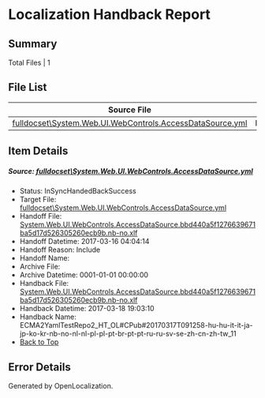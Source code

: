 # <a name='report-top'></a> Localization Handback Report

## Summary
 Total Files | 1

## File List
 Source File | Status | Details 
 ----------- | ------ | ------- 
 [fulldocset\System.Web.UI.WebControls.AccessDataSource.yml](https://github.com/OpenLocalizationTestOrg/ECMA2YamlTestRepo2/blob/9a577bbd8ead778fd4723fbdbce691e69b3b14d4/fulldocset/System.Web.UI.WebControls.AccessDataSource.yml) | InSyncHandedBackSuccess | [Details](#e470de405f4bfc3d982f76f6f49fe2f223f23b7283047)

## Item Details
##### <a name='e470de405f4bfc3d982f76f6f49fe2f223f23b7283047'></a> Source: [fulldocset\System.Web.UI.WebControls.AccessDataSource.yml](https://github.com/OpenLocalizationTestOrg/ECMA2YamlTestRepo2/blob/9a577bbd8ead778fd4723fbdbce691e69b3b14d4/fulldocset/System.Web.UI.WebControls.AccessDataSource.yml)
* Status: InSyncHandedBackSuccess
* Target File: [fulldocset\System.Web.UI.WebControls.AccessDataSource.yml](https://github.com/OpenLocalizationTestOrg/ECMA2YamlTestRepo2.nb-no/blob/aa143ca39e2025296da0dbebad8b981e1732712f/fulldocset/System.Web.UI.WebControls.AccessDataSource.yml)
* Handoff File: [System.Web.UI.WebControls.AccessDataSource.bbd440a5f1276639671ba5d17d526305260ecb9b.nb-no.xlf](https://github.com/OpenLocalizationTestOrg/ECMA2YamlTestRepo2.handoff/blob/2f5335a9d2cbf3a2fc7fbd5189aa208c3b64db52/ol-handoff/OpenLocalizationTestOrg/ECMA2YamlTestRepo2.nb-no/master/fulldocset/System.Web.UI.WebControls.AccessDataSource.bbd440a5f1276639671ba5d17d526305260ecb9b.nb-no.xlf)
* Handoff Datetime: 2017-03-16 04:04:14
* Handoff Reason: Include
* Handoff Name: 
* Archive File: 
* Archive Datetime: 0001-01-01 00:00:00
* Handback File: [System.Web.UI.WebControls.AccessDataSource.bbd440a5f1276639671ba5d17d526305260ecb9b.nb-no.xlf](https://github.com/OpenLocalizationTestOrg/ECMA2YamlTestRepo2.handback/blob/cf012a1234327fa5609c22133ae0302c58c74620/ol-handback/OpenLocalizationTestOrg/ECMA2YamlTestRepo2.nb-no/master/fulldocset/System.Web.UI.WebControls.AccessDataSource.bbd440a5f1276639671ba5d17d526305260ecb9b.nb-no.xlf)
* Handback Datetime: 2017-03-18 19:03:10
* Handback Name: ECMA2YamlTestRepo2_HT_OL#CPub#20170317T091258-hu-hu-it-it-ja-jp-ko-kr-nb-no-nl-nl-pl-pl-pt-br-pt-pt-ru-ru-sv-se-zh-cn-zh-tw_11
* [Back to Top](#report-top)


## Error Details

Generated by OpenLocalization.
